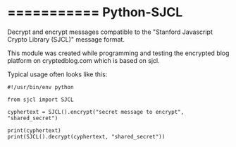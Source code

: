 ===========
Python-SJCL
===========

Decrypt and encrypt messages compatible to the "Stanford Javascript Crypto
Library (SJCL)" message format.

This module was created while programming and testing the encrypted
blog platform on cryptedblog.com which is based on sjcl.

Typical usage often looks like this:

    #!/usr/bin/env python

    from sjcl import SJCL

    cyphertext = SJCL().encrypt("secret message to encrypt", "shared_secret")

    print(cyphertext)
    print(SJCL().decrypt(cyphertext, "shared_secret"))

